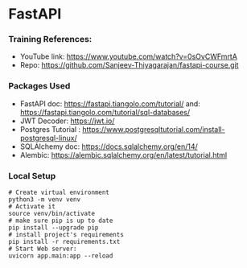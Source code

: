 # FastAPI

### Training References:

- YouTube link: https://www.youtube.com/watch?v=0sOvCWFmrtA
- Repo: https://github.com/Sanjeev-Thiyagarajan/fastapi-course.git

### Packages Used

- FastAPI doc: https://fastapi.tiangolo.com/tutorial/ and: https://fastapi.tiangolo.com/tutorial/sql-databases/
- JWT Decoder: https://jwt.io/
- Postgres Tutorial : https://www.postgresqltutorial.com/install-postgresql-linux/
- SQLAlchemy doc: https://docs.sqlalchemy.org/en/14/
- Alembic: https://alembic.sqlalchemy.org/en/latest/tutorial.html



### Local Setup

```
# Create virtual environment
python3 -m venv venv
# Activate it
source venv/bin/activate
# make sure pip is up to date
pip install --upgrade pip
# install project's requirements
pip install -r requirements.txt
# Start Web server: 
uvicorn app.main:app --reload


```